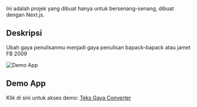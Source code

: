 Ini adalah projek yang dibuat hanya untuk bersenang-senang, dibuat dengan Next.js.
## Deskripsi
Ubah gaya penulisanmu menjadi gaya penulisan bapack-bapack atau jamet FB 2009

![Demo App](https://i.ibb.co/H4Dvvf8/Screen-Shot-2022-10-10-at-09-12-12.png)
## Demo App
Klik di sini untuk akses demo: [Teks Gaya Converter](https://teks-bapak-converter.vercel.app/)
